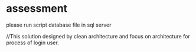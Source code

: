 # assessment
please run script database file in sql server

//This solution designed by clean architecture 
and focus on architecture for process of login 
user.
